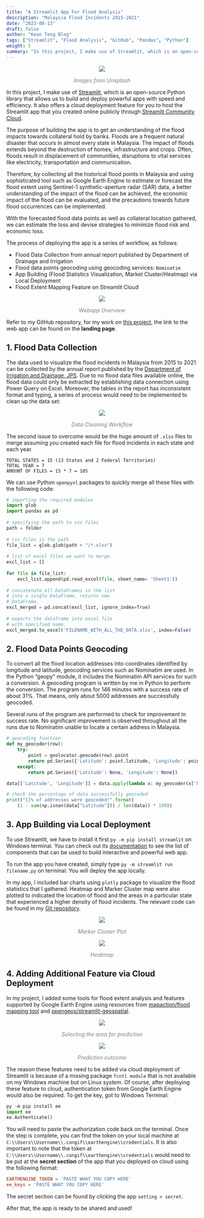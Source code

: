 ```yaml
---
title: "A Streamlit App For Flood Analysis"
description: "Malaysia Flood Incidents 2015-2021"
date: "2023-08-13"
draft: false
author: "Kean Teng Blog"
tags: ["Streamlit", "Flood Analysis", "GitHub", "Pandas", "Python"]
weight: 5
summary: "In this project, I make use of Streamlit, which is an open-source Python library that allows us to build and deploy powerful apps with speed and efficiency. It also offers a cloud deployment feature for you to host the Streamlit app that you created online publicly through Streamlit Community Cloud."
---
```


<center><img src="https://images.unsplash.com/photo-1558448495-5ef3fce92344?ixlib=rb-4.0.3&ixid=M3wxMjA3fDB8MHxwaG90by1wYWdlfHx8fGVufDB8fHx8fA%3D%3D&auto=format&fit=crop&w=1170&q=80"  class = "center"/></center>
<p style="text-align: center; color:grey;"><i>Images from Unsplash</i></p>

In this project, I make use of [Streamlit](https://streamlit.io/), which is an open-source Python library that allows us to build and deploy powerful apps with speed and efficiency. It also offers a cloud deployment feature for you to host the Streamlit app that you created online publicly through [Streamlit Community Cloud](https://streamlit.io/cloud). 

The purpose of building the app is to get an understanding of the flood impacts towards collateral hold by banks. Floods are a frequent natural disaster that occurs in almost every state in Malaysia. The impact of floods extends beyond the destruction of homes, infrastructure and crops. Often, floods result in displacement of communities, disruptions to vital services like electricity, transportation and communication. 

Therefore, by collecting all the historical flood points in Malaysia and using sophisticated tool such as Google Earth Engine to estimate or forecast the flood extent using Sentinel-1 synthetic-aperture radar (SAR) data, a better understanding of the impact of the flood can be achieved, the economic impact of the flood can be evaluated, and the precautions towards future flood occurrences can be implemented.  

With the forecasted flood data points as well as collateral location gathered, we can estimate the loss and devise strategies to minimize flood risk and economic loss. 

The process of deploying the app is a series of workflow, as follows:
- Flood Data Collection from annual report published by Department of Drainage and Irrigation
- Flood data points geocoding using geocoding services: `Nominatim`
- App Building (Flood Statistics Visualization, Market Cluster/Heatmap) via Local Deployment
- Flood Extent Mapping Feature on Streamlit Cloud

<center><img src="images/img1.png"  class = "center"/></center>
<p style="text-align: center; color:grey;"><i>Webapp Overview</i></p>

Refer to my GitHub repository, for my work on [this project](https://github.com/keanteng/streamlit_floodv2), the link to the web app can be found on the **landing page**. 

## 1. Flood Data Collection
The data used to visualize the flood incidents in Malaysia from 2015 to 2021 can be collected by the annual report published by the [Department of Irrigation and Drainage, JPS](https://www.water.gov.my/). Due to no flood data files available online, the flood data could only be extracted by establishing data connection using Power Query on Excel. Moreover, the tables in the report has inconsistent format and typing, a series of process would need to be implemented to clean up the data set:

<center><img src="images/img2.png"  class = "center"/></center>
<p style="text-align: center; color:grey;"><i>Data Cleaning Workflow</i></p>

The second issue to overcome would be the huge amount of `.xlsx` files to merge assuming you created each file for flood incidents in each state and each year.

```
TOTAL STATES = 15 (13 States and 2 Federal Territories)
TOTAL YEAR = 7
AMOUNT OF FILES = 15 * 7 = 105
```

We can use Python `openpyxl` packages to quickly merge all these files with the following code:

```python
# importing the required modules
import glob
import pandas as pd
 
# specifying the path to csv files
path = folder
 
# csv files in the path
file_list = glob.glob(path + "/*.xlsx")
 
# list of excel files we want to merge.
excl_list = []
 
for file in file_list:
    excl_list.append(pd.read_excel(file, sheet_name= 'Sheet1'))
 
# concatenate all DataFrames in the list
# into a single DataFrame, returns new
# DataFrame.
excl_merged = pd.concat(excl_list, ignore_index=True)
 
# exports the dataframe into excel file
# with specified name.
excl_merged.to_excel('FILENAME_WITH_ALL_THE_DATA.xlsx', index=False)
```

## 2. Flood Data Points Geocoding
To convert all the flood location addresses into coordinates identified by longitude and latitude, geocoding services such as Nominatim are used. In the Python “geopy” module, it includes the Nominatim API services for such a conversion. A geocoding program is written by me in Python to perform the conversion. The program runs for 146 minutes with a success rate of about 31%. That means, only about 5000 addresses are successfully geocoded. 

Several runs of the program are performed to check for improvement in success rate. No significant improvement is observed throughout all the runs due to Nominatim unable to locate a certain address in Malaysia.

```python
# geocoding function
def my_geocoder(row):
    try:
        point = geolocator.geocode(row).point
        return pd.Series({'Latitude': point.latitude, 'Longitude': point.longitude})
    except:
        return pd.Series({'Latitude': None, 'Longitude': None})

data[['Latitude', 'Longitude']] = data.apply(lambda x: my_geocoder(x['Name']), axis=1)

# check the percentage of data successfully geocoded
print("{}% of addresses were geocoded!".format(
    (1 - sum(np.isnan(data["Latitude"])) / len(data)) * 100))
```


## 3. App Building via Local Deployment
To use Streamlit, we have to install it first `py -m pip install streamlit` on Windows terminal. You can check out its [documentation](https://docs.streamlit.io/) to see the list of components that can be used to build interactive and powerful web app. 

To run the app you have created, simply type `py -m streamlit run filename.py` on terminal. You will deploy the app locally. 

In my app, I included bar charts using `plotly` package to visualize the flood statistics that I gathered. Heatmap and Marker Cluster map were also plotted to indicated the location of flood and the areas in a particular state that experienced a higher density of flood incidents. The relevant code can be found in my [Git repository](https://github.com/keanteng/streamlit_floodv2). 

<center><img src="images/cluster.png"  class = "center"/></center>
<p style="text-align: center; color:grey;"><i>Marker Cluster Plot</i></p>
<center><img src="images/heatmap.png"  class = "center"/></center>
<p style="text-align: center; color:grey;"><i>Heatmap</i></p>

## 4. Adding Additional Feature via Cloud Deployment
In my project, I added some tools for flood extent analysis and features supported by Google Earth Engine using resources from [mapaction/flood mapping tool](https://github.com/mapaction/flood-mapping-tool) and [opengeos/streamlit-geospatial](https://github.com/opengeos/streamlit-geospatial).

<center><img src="images/fea.png"  class = "center"/></center>
<p style="text-align: center; color:grey;"><i>Selecting the area for prediction</i></p>

<center><img src="images/feaout.png"  class = "center"/></center>
<p style="text-align: center; color:grey;"><i>Prediction outcome</i></p>

The reason these features need to be added via cloud deployment of Streamlit is because of a missing package `fcntl module` that is not available on my Windows machine but on Linux system. Of course, after deploying these feature to cloud, authentication token from Google Earth Engine would also be required. To get the key, got to Windows Terminal:

```python
py -m pip install ee
import ee
ee.Authenticate()
```

You will need to paste the authorization code back on the terminal. Once the step is complete, you can find the token on your local machine at `C:\\Users\\Username\\.congif\\earthengine\\credentials`. It is also important to note that the token at `C:\\Users\\Username\\.congif\\earthengine\\credentials` would need to be put at the **secret section** of the app that you deployed on cloud using the following format:

```toml
EARTHENGINE_TOKEN = 'PASTE WHAT YOU COPY HERE'
ee_keys = 'PASTE WHAT YOU COPY HERE'
```

The secret section can be found by clicking the app `setting > secret`. 

After that, the app is ready to be shared and used!